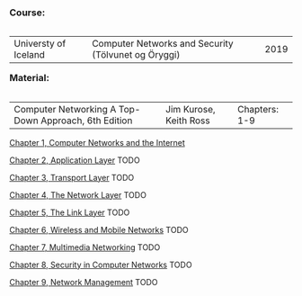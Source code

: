 <table align="left">
  <h3>Course:</h3>
  <tr><td>Universty of Iceland</td><td>Computer Networks and Security (Tölvunet og Öryggi)</td><td>2019</td></td></tr>
</table>
<table align="left">
  <h3>Material:</h3>
  <tr><td>Computer Networking A Top-Down Approach, 6th Edition</td><td>Jim Kurose, Keith Ross</td><td>Chapters: 1-9</td></tr>
</table>

[Chapter 1, Computer Networks and the Internet](Computer%20Networks%20and%20the%20Internet.md)

[Chapter 2, Application Layer](Application%20Layer.md) TODO

[Chapter 3, Transport Layer](Transport%20Layer.md) TODO

[Chapter 4, The Network Layer](The%20Network%20Layer.md) TODO

[Chapter 5, The Link Layer](Application%20Layer.md) TODO

[Chapter 6, Wireless and Mobile Networks](Wireless%20and%20Mobile%20Networks.md) TODO

[Chapter 7, Multimedia Networking](Multimedia%20Networking.md) TODO

[Chapter 8, Security in Computer Networks](Security%20in%20Computer%20Networks.md) TODO

[Chapter 9, Network Management](Network%20Management.md) TODO
